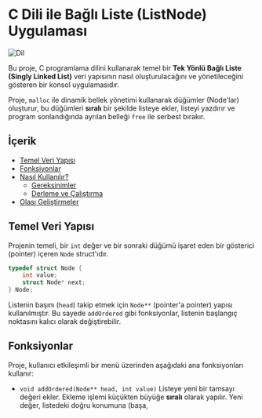 # C Dili ile Bağlı Liste (ListNode) Uygulaması

![Dil](https://img.shields.io/badge/Language-C-blue.svg)

Bu proje, C programlama dilini kullanarak temel bir **Tek Yönlü Bağlı Liste (Singly Linked List)** veri yapısının nasıl oluşturulacağını ve yönetileceğini gösteren bir konsol uygulamasıdır.

Proje, `malloc` ile dinamik bellek yönetimi kullanarak düğümler (Node'lar) oluşturur, bu düğümleri **sıralı** bir şekilde listeye ekler, listeyi yazdırır ve program sonlandığında ayrılan belleği `free` ile serbest bırakır.

## İçerik

* [Temel Veri Yapısı](#temel-veri-yapısı)
* [Fonksiyonlar](#fonksiyonlar)
* [Nasıl Kullanılır?](#nasıl-kullanılır)
    * [Gereksinimler](#gereksinimler)
    * [Derleme ve Çalıştırma](#derleme-ve-çalıştırma)
* [Olası Geliştirmeler](#olası-geliştirmeler)

## Temel Veri Yapısı

Projenin temeli, bir `int` değer ve bir sonraki düğümü işaret eden bir gösterici (pointer) içeren `Node` struct'ıdır.

```c
typedef struct Node {
    int value;
    struct Node* next;
} Node;
```

Listenin başını (`head`) takip etmek için `Node**` (pointer'a pointer) yapısı kullanılmıştır. Bu sayede `addOrdered` gibi fonksiyonlar, listenin başlangıç noktasını kalıcı olarak değiştirebilir.

## Fonksiyonlar

Proje, kullanıcı etkileşimli bir menü üzerinden aşağıdaki ana fonksiyonları kullanır:

* `void addOrdered(Node** head, int value)`
    Listeye yeni bir tamsayı değeri ekler. Ekleme işlemi küçükten büyüğe **sıralı** olarak yapılır. Yeni değer, listedeki doğru konumuna (başa,
